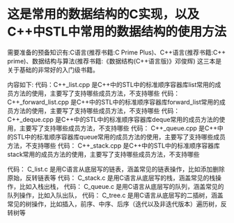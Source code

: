 # 这是常用的数据结构的C实现，以及C++中STL中常用的数据结构的使用方法

需要准备的预备知识有:C语言(推荐书籍:C Prime Plus)、C++语言(推荐书籍:C++ prime)、数据结构与算法(推荐书籍:《数据结构(C++语言版)》邓俊辉)
这三本是关于基础的非常好的入门级书籍。


内容如下:
代码：C++_list.cpp  是C++中的STL中的标准顺序容器库list常用的成员方法的使用，主要写了支持哪些成员方法，不支持哪些
代码： C++_forward_list.cpp  是C++中的STL中的标准顺序容器库forward_list常用的成员方法的使用，主要写了支持哪些成员方法，不支持哪些
代码： C++_deque.cpp  是C++中的STL中的标准顺序容器库deque常用的成员方法的使用，主要写了支持哪些成员方法，不支持哪些
代码： C++_queue.cpp  是C++中的STL中的标准顺序容器库queue常用的成员方法的使用，主要写了支持哪些成员方法，不支持哪些
代码： C++_stack.cpp  是C++中的STL中的标准顺序容器库stack常用的成员方法的使用，主要写了支持哪些成员方法，不支持哪些


代码： C_list.c  是用C语言从底层写的链表，涵盖常见的链表操作，比如添加删除原始，反转链表等
代码： C_stack.c  是用C语言从底层写的栈，涵盖常见的栈操作，比如入栈出栈，
代码： C_queue.c  是用C语言从底层写的队列，涵盖常见的队列操作，比如入队出队，
代码： C_tree.c  是用C语言从底层写的二插树，涵盖常见的树操作，比如插入，前序、中序、后序（迭代以及非迭代版本）遍历树，反转树等
